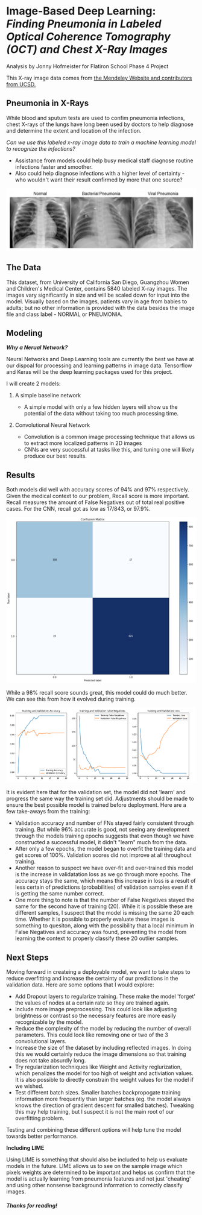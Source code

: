 # **Image-Based Deep Learning: *Finding Pneumonia in Labeled Optical Coherence Tomography (OCT) and Chest X-Ray Images***

Analysis by Jonny Hofmeister for Flatiron School Phase 4 Project

This X-ray image data comes from [the Mendeley Website and contributors from UCSD.](https://data.mendeley.com/datasets/rscbjbr9sj/3)

## **Pneumonia in X-Rays**

While blood and sputum tests are used to confim pneumonia infections, chest X-rays of the lungs have long been used by doctors to help diagnose and determine the extent and location of the infection. 

*Can we use this labeled x-ray image data to train a machine learning model to recognize the infections?*
  - Assistance from models could help busy medical staff diagnose routine infections faster and smoother.
  - Also could help diagnose infections with a higher level of certainty - who wouldn't want their result confirmed by more that one source?

<img src="images/jZqpV51.png">

## **The Data**

This dataset, from University of California San Diego, Guangzhou Women and Children's Medical Center, contains 5840 labeled X-ray images. The images vary significantly in size and will be scaled down for input into the model. Visually based on the images, patients vary in age from babies to adults; but no other information is provided with the data besides the image file and class label - NORMAL or PNEUMONIA.

## **Modeling**

***Why a Nerual Network?***

Neural Networks and Deep Learning tools are currently the best we have at our dispoal for processing and learning patterns in image data. Tensorflow and Keras will be the deep learning packages used for this project.

I will create 2 models:
  1. A simple baseline network
      - A simple model with only a few hidden layers will show us the potential of the data without taking too much processing time.
  
  2. Convolutional Neural Network
      - Convolution is a common image processing technique that allows us to extract more localized patterns in 2D images
      - CNNs are very successful at tasks like this, and tuning one will likely produce our best results.

## **Results**

Both models did well with accuracy scores of 94% and 97% respectively. Given the medical context to our problem, Recall score is more important. Recall measures the amount of False Negatives out of total real positive cases. For the CNN, recall got as low as 17/843, or 97.9%. 

<img src='images/Epoch5.png'>

While a 98% recall score sounds great, this model could do much better. We can see this from how it evolved during training.

<img src='images/cnn_training.png'>

It is evident here that for the validation set, the model did not 'learn' and progress the same way the training set did. Adjustments should be made to ensure the best possible model is trained before deployment. Here are a few take-aways from the training:
  - Validation accuracy and number of FNs stayed fairly consistent through training. But while 96% accurate is good, not seeing any development through the models training epochs suggests that even though we have constructed a successful model, it didn't "learn" much from the data.
  - After only a few epochs, the model began to overfit the training data and get scores of 100%. Validation scores did not improve at all throughout training.
  - Another reason to suspect we have over-fit and over-trained this model is the increase in validatation loss as we go through more epochs. The accuracy stays the same, which means this increase in loss is a result of less certain of predictions (probabilities) of validation samples even if it is getting the same number correct.
  - One more thing to note is that the number of False Negatives stayed the same for the second have of training (20). While it is possible these are different samples, I suspect that the model is missing the same 20 each time. Whether it is possible to properly evaluate these images is something to quesiton, along with the possibility that a local minimum in False Negatives and accuracy was found, preventing the model from learning the context to properly classify these 20 outlier samples.

## **Next Steps**

Moving forward in createing a deployable model, we want to take steps to reduce overfitting and increase the certainty of our predictions in the validation data. Here are some options that I would explore:
  - Add Dropout layers to regularize training. These make the model 'forget' the values of nodes at a certain rate so they are trained again.
  - Include more image preprocessing. This could look like adjusting brightness or contrast so the necessary features are more easily recognizable by the model.
  - Reduce the complexity of the model by reducing the number of overall parameters. This could look like removing one or two of the 3 convolutional layers.
  - Increase the size of the dataset by including reflected images. In doing this we would certainly reduce the image dimensions so that training does not take absurdly long.
  - Try regularization techniques like Weight and Activity reglurization, which penalizes the model for too high of weight and activiation values. It is also possible to directly constrain the weight values for the model if we wished.
  - Test different batch sizes. Smaller batches backpropogate training information more frequently than larger batches (eg. the model always knows the direction of gradient descent for smalled batches). Tweaking this may help training, but I suspect it is not the main root of our overfitting problem.


Testing and combining these different options will help tune the model towards better performance. 

**Including LIME**

Using LIME is something that should also be included to help us evaluate models in the future. LIME allows us to see on the sample image which pixels weights are determined to be important and helps us confirm that the model is actually learning from pneumonia features and not just 'cheating' and using other nonsense background information to correctly classify images.

##### Thanks for reading!
